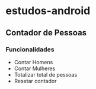 # estudos-android

## Contador de Pessoas

### Funcionalidades
  
* Contar Homens
* Contar Mulheres
* Totalizar total de pessoas
* Resetar contador
